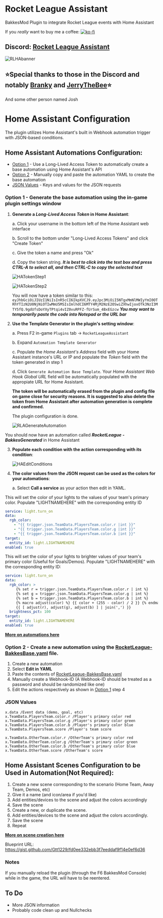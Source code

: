 # Rocket League Assistant
BakkesMod Plugin to integrate Rocket League events with Home Assistant

If you *really* want to buy me a coffee: [![ko-fi](https://ko-fi.com/img/githubbutton_sm.svg)](https://ko-fi.com/gtt1229)


## Discord: [Rocket League Assistant](https://discord.gg/8bNkhCmQXe)

![RLHAbanner](https://user-images.githubusercontent.com/23534272/175837042-8db1aea4-214a-4e69-92ab-2c4c705ffeda.png)

## ⭐Special thanks to those in the Discord and notably [Branky](https://github.com/ItsBranK) and [JerryTheBee](https://github.com/ubelhj)⭐
And some other person named Josh

# Home Assistant Configuration
The plugin utilizes Home Assistant's built in Webhook automation trigger with JSON-based conditions.

## Home Assistant Automations Configuration:

- [Option 1](#option-1---generate-the-base-automation-using-the-in-game-plugin-settings-window) - Use a Long-Lived Access Token to automatically create a base automation using Home Assistant's API
- [Option 2](#option-2---create-a-new-automation-using-the-rocketleague-bakkesbaseyaml-file) - Manually copy and paste the automation YAML to create the base automation
- [JSON Values](#json-values) - Keys and values for the JSON requests



### Option 1 - Generate the base automation using the in-game plugin settings window

1. **Generate a _Long-Lived Access Token_ in Home Assistant**:

   a. Click your username in the bottom left of the Home Assistant web interface
   
   b. Scroll to the bottom under "Long-Lived Access Tokens" and click "Create Token"
   
   c. Give the token a name and press "Ok"
   
   d. Copy the token string. ***It is best to click into the text box and press CTRL-A to select all, and then CTRL-C to copy the selected text***
	
	![HATokenStep1](https://user-images.githubusercontent.com/23534272/234130854-5aafac64-c6b8-47bc-ab5d-90625b864032.png)
    
	![HATokenStep2](https://user-images.githubusercontent.com/23534272/234130913-ce4de667-c4f3-452b-8b1e-2f70fc499f34.png)
	
   You will now have a token similar to this:
   `eyJhbGciOiJIUzI1NiIsInR5cCI6IkpXVCJ9.eyJpc3MiOiI5NTgxMmNlMWIyYmI0OTRhYTIzN2U0NjNiOTIwMmU5MSIsImlhdCI6MTY4MjM2NzE2OSwiZXhwIjoxOTk3NzI3MTY5fQ.9gdUfsDoYXyTPtqi4vIZ0vuRPFZ-fUrSum_4BxEGzcw`
   ***You may want to temporarily paste the code into Notepad or the URL bar***

2. **Use the Template Generator in the plugin's setting window**:


   a. Press F2 in-game `Plugins` tab -> `RocketLeagueAssistant`
   
   b. Expand `Automation Template Generator`
   
   c. Populate the *Home Assistant's Address* field with your Home Assistant instance's URL or IP and populate the *Token* field with the token generated in step 1
   
   d. Click `Generate Automation Base Template`. Your *Home Assistant Web Hook Global URL* field will be automatically populated with the appropiate URL for Home Assistant. 
    
   **The token will be automatically erased from the plugin and config file on game close for security reasons. It is suggested to also delete the token from Home Assistant after automation generation is complete and confirmed.**

   The plugin configuration is done.
    
   ![RLAGenerateAutomation](https://user-images.githubusercontent.com/23534272/234132236-41fd50aa-6467-49c1-b320-dde76c58b682.png)


 You should now have an automation called ***RocketLeague - BakkesGenerated*** in Home Assistant

3. **Populate each condition with the action corresponding with its condition**:

   ![HAEditConditions](https://user-images.githubusercontent.com/23534272/234131005-bc842736-7ef7-4704-ac5e-f133c3adb462.png)


4. **The color values from the JSON request can be used as the colors for your automations**:
	
	a. Select **Call a service** as your action then edit in YAML.
	
This will set the color of your lights to the values of your team's primary color. Populate "LIGHTNAMEHERE" with the corresponding entity ID
```YAML
service: light.turn_on
data:
  rgb_color:
    - "{{ trigger.json.TeamData.PlayersTeam.color.r |int }}"
    - "{{ trigger.json.TeamData.PlayersTeam.color.g |int }}"
    - "{{ trigger.json.TeamData.PlayersTeam.color.b |int }}"
target:
  entity_id: light.LIGHTNAMEHERE
enabled: true
```

This will set the color of your lights to brighter values of your team's primary color (Useful for Goals/Demos). Populate "LIGHTNAMEHERE" with the corresponding entity ID:
```YAML
service: light.turn_on
data:
  rgb_color: >
     {% set r = trigger.json.TeamData.PlayersTeam.color.r | int %}
     {% set g = trigger.json.TeamData.PlayersTeam.color.g | int %}
     {% set b = trigger.json.TeamData.PlayersTeam.color.b | int %}
     {% macro adjust(color) %} {{ color + (255 - color) / 2 }} {% endmacro %}
     {{ [ adjust(r), adjust(g), adjust(b) ] | join(',') }}
  brightness_pct: 100
target:
  entity_id: light.LIGHTNAMEHERE
enabled: true
```

[**More on automations here**](https://www.home-assistant.io/docs/automation/)	

### Option 2 - Create a new automation using the [**RocketLeague-BakkesBase.yaml**](RocketLeague-BakkesBase.yaml) file.

1. Create a new automation
2. Select **Edit in YAML**
3. Paste the contents of [RocketLeague-BakkesBase.yaml](RocketLeague-BakkesBase.yaml)
4. Manually create a Webhook-ID (A Webhook-ID should be treated as a password and should be randomized like one)
5. Edit the actions respectively as shown in [Option 1](#option-1---generate-the-base-automation-using-the-in-game-plugin-settings-window) step 4

### JSON Values

```
x.data /Event data (demo, goal, etc)
x.TeamData.PlayersTeam.color.r /Player's primary color red
x.TeamData.PlayersTeam.color.g /Player's primary color green
x.TeamData.PlayersTeam.color.b /Player's primary color blue
x.TeamData.PlayersTeam.score /Player's team score

x.TeamData.OtherTeam.color.r /OtherTeam's primary color red
x.TeamData.OtherTeam.color.g /OtherTeam's primary color green
x.TeamData.OtherTeam.color.b /OtherTeam's primary color blue
x.TeamData.OtherTeam.score /OtherTeam's score
```

## Home Assistant Scenes Configuration to be Used in Automation(Not Required):

1. Create a new scene corresponding to the scenario (Home Team, Away Team, Demos, etc)
2. Give it a name (and icon/area if you'd like)
3. Add entities/devices to the scene and adjust the colors accordingly
4. Save the scene
5. Create a new, or duplicate the scene.
6. Add entities/devices to the scene and adjust the colors accordingly.
7. Save the scene
8. Repeat

[**More on scene creation here**](https://www.home-assistant.io/integrations/scene/)

Blueprint URL: https://gist.github.com/Gtt1229/fd0ee332ebb3f7eeddaf9f14e0ef6d36

### Notes

If you manually reload the plugin (through the F6 BakkesMod Console) while in the game, the URL will have to be reentered.

## To Do

* More JSON information
* Probably code clean up and Nullchecks
